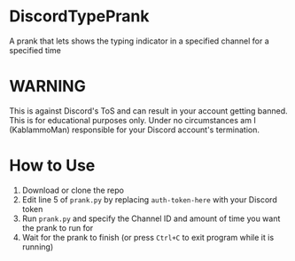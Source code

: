 # DiscordTypePrank
A prank that lets shows the typing indicator in a specified channel for a specified time

# WARNING
This is against Discord's ToS and can result in your account getting banned. This is for educational purposes only. Under no circumstances am I (KablammoMan) responsible for your Discord account's termination.

# How to Use
1. Download or clone the repo
2. Edit line 5 of `prank.py` by replacing `auth-token-here` with your Discord token
3. Run `prank.py` and specify the Channel ID and amount of time you want the prank to run for
4. Wait for the prank to finish (or press `Ctrl+C` to exit program while it is running)
